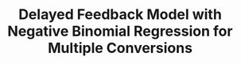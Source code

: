 ---
layout: publication
authors: 'Y. Choi, M. Kwon, Y. Park, J. Oh, and S. Kim'
title: 'Delayed Feedback Model with Negative Binomial Regression for Multiple Conversions'
year: '2020'
conference: ''
---